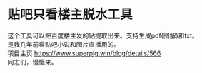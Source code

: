 # 贴吧只看楼主脱水工具
这个工具可以把百度楼主发的贴提取出来。支持生成pdf(图解)和txt。    
是我几年前看贴吧小说和图片直播用的。    
项目主页 https://www.superpig.win/blog/details/566    
同志们，慢慢来。
